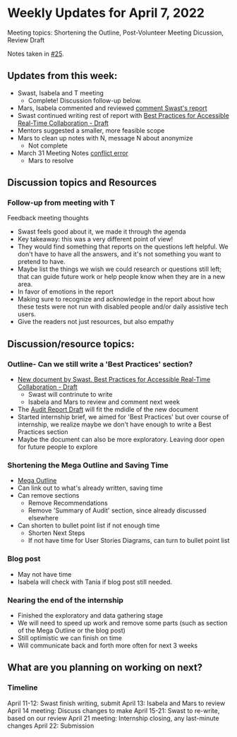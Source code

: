 # Weekly Updates for April 7, 2022
Meeting topics: Shortening the Outline, Post-Volunteer Meeting Dicussion, Review Draft

Notes taken in [#25](https://github.com/isabela-pf/internship/issues/25).

## Updates from this week:
- Swast, Isabela and T meeting
  - Complete! Discussion follow-up below.
- Mars, Isabela commented and reviewed [comment Swast's report](https://five-space-ce8.notion.site/Audit-Report-Draft-5a473dd44480453eaa63e8a2fd2b092c)
- Swast continued writing rest of report with [Best Practices for Accessible Real-Time Collaboration - Draft](https://five-space-ce8.notion.site/Best-Practices-for-Accessible-Real-Time-Collaboration-Draft-ee043e54be364707a763e8c8cd2303e9)
- Mentors suggested a smaller, more feasible scope
- Mars to clean up notes with N, message N about anonymize
  - Not complete  
- March 31 Meeting Notes [conflict error](https://github.com/isabela-pf/internship/pull/26)
  - Mars to resolve

## Discussion topics and Resources
### Follow-up from meeting with T
Feedback meeting thoughts
- Swast feels good about it, we made it through the agenda
- Key takeaway: this was a very different point of view!
- They would find something that reports on the questions left helpful. We don't have to have all the answers, and it's not something you want to pretend to have. 
- Maybe list the things we wish we could research or questions still left; that can guide future work or help people know when they are in a new area.
- In favor of emotions in the report
- Making sure to recognize and acknowledge in the report about how these tests were  not run with disabled people and/or daily assistive tech users. 
- Give the readers not just resources, but also empathy

## Discussion/resource topics:
### Outline- Can we still write a 'Best Practices' section?
- [New document by Swast. Best Practices for Accessible Real-Time Collaboration - Draft](https://five-space-ce8.notion.site/Best-Practices-for-Accessible-Real-Time-Collaboration-Draft-ee043e54be364707a763e8c8cd2303e9)
  - Swast will contrinute to write
  - Isabela and Mars to review and comment next week
- The [Audit Report Draft](https://www.notion.so/Audit-Report-Draft-5a473dd44480453eaa63e8a2fd2b092c) will fit the mdidle of the new document
- Started internship brief, we aimed for 'Best Practices' but over course of internship, we realize maybe we don't have enough to write a Best Practices section
- Maybe the document can also be more exploratory. Leaving door open for future people to explore

### Shortening the Mega Outline and Saving Time
- [Mega Outline](https://github.com/isabela-pf/internship/blob/main/weekly-updates/report-outline-collaboration.md)
- Can link out to what's already written, saving time
- Can remove sections
  - Remove Recommendations
  - Remove 'Summary of Audit' section, since already discussed elsewhere
- Can shorten to bullet point list if not enough time
  - Shorten Next Steps
  - If not have time for User Stories Diagrams, can turn to bullet point list

### Blog post
- May not have time
- Isabela will check with Tania if blog post still needed.

### Nearing the end of the internship
- Finished the exploratory and data gathering stage
- We will need to speed up work and remove some parts (such as section of the Mega Outline or the blog post)
- Still optimistic we can finish on time
- Will communicate back and forth more often for next 3 weeks

## What are you planning on working on next?
### Timeline
April 11-12: Swast finish writing, submit
April 13: Isabela and Mars to review
April 14 meeting: Discuss changes to make
April 15-21: Swast to re-write, based on our review
April 21 meeting: Internship closing, any last-minute changes 
April 22: Submission